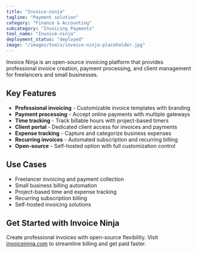 ```yaml
---
title: "Invoice-ninja"
tagline: "Payment solution"
category: "Finance & Accounting"
subcategory: "Invoicing Payments"
tool_name: "Invoice-ninja"
deployment_status: "deployed"
image: "/images/tools/invoice-ninja-placeholder.jpg"
---
```

Invoice Ninja is an open-source invoicing platform that provides professional invoice creation, payment processing, and client management for freelancers and small businesses.

## Key Features

- **Professional invoicing** - Customizable invoice templates with branding
- **Payment processing** - Accept online payments with multiple gateways
- **Time tracking** - Track billable hours with project-based timers
- **Client portal** - Dedicated client access for invoices and payments
- **Expense tracking** - Capture and categorize business expenses
- **Recurring invoices** - Automated subscription and recurring billing
- **Open-source** - Self-hosted option with full customization control

## Use Cases

- Freelancer invoicing and payment collection
- Small business billing automation
- Project-based time and expense tracking
- Recurring subscription billing
- Self-hosted invoicing solutions

## Get Started with Invoice Ninja

Create professional invoices with open-source flexibility. Visit [invoiceninja.com](https://www.invoiceninja.com) to streamline billing and get paid faster.
